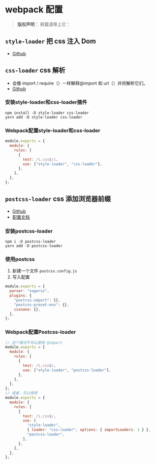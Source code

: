 # webpack 配置

> **版权声明**： 转载请带上它：

## `style-loader` 把 css 注入 Dom

- [Github](https://github.com/webpack-contrib/style-loader)

## `css-loader` css 解析

- 会像 import / require（）一样解释@import 和 url（）并将解析它们。
- [Github](https://github.com/webpack-contrib/css-loader)

### 安装style-loader和css-loader插件

```shell
npm install -D style-loader css-loader
yarn add -D style-loader css-loader
```

### Webpack配置style-loader和css-loader

```js
module.exports = {
  module: {
    rules: [
      {
        test: /\.css$/i,
        use: ["style-loader", "css-loader"],
      },
    ],
  },
};
```

## `postcss-loader` css 添加浏览器前缀

- [Github](https://github.com/postcss/postcss-loader)
- [配置文档](https://github.com/michael-ciniawsky/postcss-load-config)

### 安装postcss-loader

```shell
npm i -D postcss-loader
yarn add -D postcss-loader
```

### 使用postcss

1. 新建一个文件 `postcss.config.js`
2. 写入配置

```js
module.exports = {
  parser: "sugarss",
  plugins: {
    "postcss-import": {},
    "postcss-preset-env": {},
    cssnano: {},
  },
};
```

### Webpack配置Postcss-loader

```js
// 这个情况不可以使用 @import
module.exports = {
  module: {
    rules: [
      {
        test: /\.css$/,
        use: ["style-loader", "postcss-loader"],
      },
    ],
  },
};
// 或者，可以使用
module.exports = {
  module: {
    rules: [
      {
        test: /\.css$/,
        use: [
          "style-loader",
          { loader: "css-loader", options: { importLoaders: 1 } },
          "postcss-loader",
        ],
      },
    ],
  },
};
```
